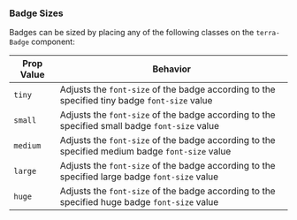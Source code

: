 ### Badge Sizes

Badges can be sized by placing any of the following classes on the `terra-Badge` component:

| Prop Value              | Behavior                                                                                         |
|-------------------------|--------------------------------------------------------------------------------------------------|
| `tiny`                    | Adjusts the `font-size` of the badge according to the specified tiny badge `font-size` value     |
| `small`                   | Adjusts the `font-size` of the badge according to the specified small badge `font-size` value    |
| `medium`                  | Adjusts the `font-size` of the badge according to the specified medium badge `font-size` value   |
| `large`                   | Adjusts the `font-size` of the badge according to the specified large badge `font-size` value    |
| `huge`                    | Adjusts the `font-size` of the badge according to the specified huge badge `font-size` value     |
